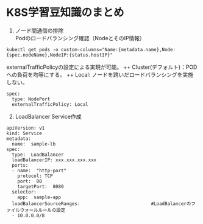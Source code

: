 # K8S学習豆知識のまとめ
1. ノード間通信の排除  
Podのロードバランシング確認（NodeとそのIP情報）
```
kubectl get pods -o custom-columns="Name:{metadata.name},Node:{spec.nodeName},NodeIP:{status.hostIP}"
```  
externalTrafficPolicyの設定による実現が可能。
++ Cluster(デフォルト)：PODへの負荷を均等にする。
++ Local: ノードを跨いだロードバランシングを実施しない。
```
spec: 
  type: NodePort
  externalTrafficPolicy: Local
```

2. LoadBalancer Service作成
```
apiVersion: v1
kind: Service
metadata:
  name:  sample-lb
spec:
  type:  LoadBalancer
  loadBalancerIP: xxx.xxx.xxx.xxx
  ports:
  - name:  "http-port"
    protocol: TCP
    port:  80
    targetPort:  8080
  selector:
    app:  sample-app
  loadBalancerSourceRanges:                          #LoadBalancerのファイルウォールルールの設定
  - 10.0.0.0/8
```
